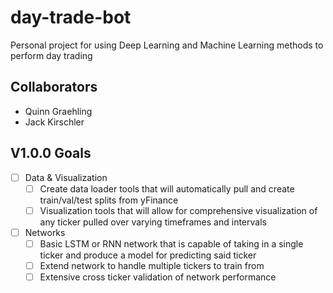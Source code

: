 # day-trade-bot
Personal project for using Deep Learning and Machine Learning methods to perform day trading

## Collaborators
- Quinn Graehling
- Jack Kirschler


## V1.0.0 Goals
- [ ] Data & Visualization
  - [ ] Create data loader tools that will automatically pull and create train/val/test splits from yFinance
  - [ ] Visualization tools that will allow for comprehensive visualization of any ticker pulled over varying timeframes and intervals
- [ ] Networks
  - [ ] Basic LSTM or RNN network that is capable of taking in a single ticker and produce a model for predicting said ticker
  - [ ] Extend network to handle multiple tickers to train from
  - [ ] Extensive cross ticker validation of network performance 
